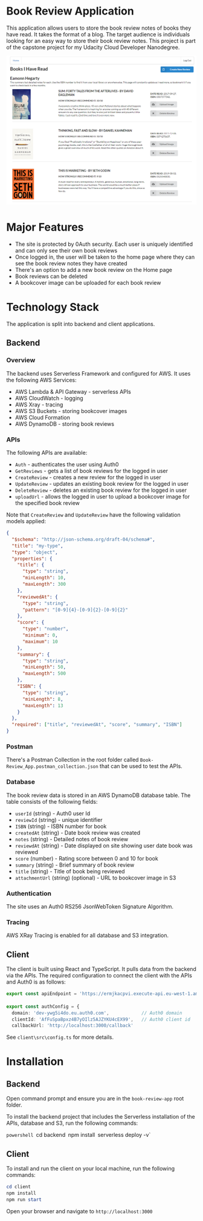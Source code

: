 # Book Review Application

This application allows users to store the book review notes of books they have read.
It takes the format of a blog.
The target audience is individuals looking for an easy way to store their book review notes.
This project is part of the capstone project for my Udacity Cloud Developer Nanodegree.

![Alt text](images/HomePage.PNG?raw=true "Home Page")

# Major Features

* The site is protected by 0Auth security. Each user is uniquely identified and can only see their own book reviews
* Once logged in, the user will be taken to the home page where they can see the book review notes they have created
* There's an option to add a new book review on the Home page
* Book reviews can be deleted
* A bookcover image can be uploaded for each book review

# Technology Stack

The application is split into backend and client applications.

## Backend

### Overview

The backend uses Serverless Framework and configured for AWS. It uses the following AWS Services:

* AWS Lambda & API Gateway - serverless APIs
* AWS CloudWatch - logging
* AWS Xray - tracing
* AWS S3 Buckets - storing bookcover images
* AWS Cloud Formation
* AWS DynamoDB - storing book reviews

### APIs

The following APIs are available:

* `Auth` - authenticates the user using Auth0
* `GetReviews` - gets a list of book reviews for the logged in user
* `CreateReview` - creates a new review for the logged in user
* `UpdateReview` - updates an existing book review for the logged in user
* `DeleteReview` - deletes an existing book review for the logged in user
* `uploadUrl` - allows the logged in user to upload a bookcover image for the specified book review

Note that `CreateReview` and `UpdateReview` have the following validation models applied:

```Json
{
  "$schema": "http://json-schema.org/draft-04/schema#",
  "title": "my-type",
  "type": "object",
  "properties": {
    "title": {
      "type": "string",
      "minLength": 10,
      "maxLength": 300
    },
    "reviewedAt": {
      "type": "string",
      "pattern": "[0-9]{4}-[0-9]{2}-[0-9]{2}"
    },
    "score": {
      "type": "number",
      "minimum": 0,
      "maximum": 10
    },
    "summary": {
      "type": "string",
      "minLength": 50,
      "maxLength": 500
    },
    "ISBN": {
      "type": "string",
      "minLength": 8,
      "maxLength": 13
    }
  },
  "required": ["title", "reviewedAt", "score", "summary", "ISBN"]
}
```
### Postman


There's a Postman Collection in the root folder called `Book-Review_App.postman_collection.json` that can be used to test the APIs.


### Database

The book review data is stored in an AWS DynamoDB database table. The table consists of the following fields:

* `userId` (string) - Auth0 user Id
* `reviewId` (string) - unique identifier
* `ISBN` (string) - ISBN number for book
* `createdAt` (string) - Date book review was created
* `notes` (string) - Detailed notes of book review
* `reviewdAt` (string) - Date displayed on site showing user date book was reviewed
* `score` (number) - Rating score between 0 and 10 for book
* `summary` (string) - Brief summary of book review
* `title` (string) - Title of book being reviewed
* `attachmentUrl`  (string) (optional) - URL to bookcover image in S3

### Authentication

The site uses an Auth0 RS256 JsonWebToken Signature Algorithm.

### Tracing

AWS XRay Tracing is enabled for all database and S3 integration.

## Client

The client is built using React and TypeScript. It pulls data from the backend via the APIs.
The required configuration to connect the client with the APIs and Auth0 is as follows:

```ts
export const apiEndpoint = 'https://ermjkacpvi.execute-api.eu-west-1.amazonaws.com/dev'

export const authConfig = {
  domain: 'dev-ywg5i4do.eu.auth0.com',            // Auth0 domain
  clientId: 'AfFuSpaBpxz4B7yOIlz5AJZYKU4cEX99',   // Auth0 client id
  callbackUrl: 'http://localhost:3000/callback'
```
See `client\src\config.ts` for more details.

# Installation

## Backend

Open command prompt and ensure you are in the `book-review-app` root folder.

To install the backend project that includes the Serverless installation of the APIs, database and S3, run the following commands:

`powershell
`cd backend`
`npm install`
`serverless deploy -v`

## Client

To install and run the client on your local machine, run the following commands:

```powershell
cd client
npm install
npm run start
```
Open your browser and navigate to `http://localhost:3000`
